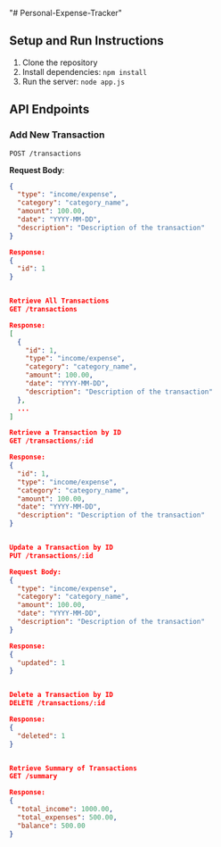 "# Personal-Expense-Tracker" 
## Setup and Run Instructions

1. Clone the repository
2. Install dependencies: `npm install`
3. Run the server: `node app.js`

## API Endpoints

### Add New Transaction

`POST /transactions`

**Request Body**:
```json
{
  "type": "income/expense",
  "category": "category_name",
  "amount": 100.00,
  "date": "YYYY-MM-DD",
  "description": "Description of the transaction"
}

Response:
{
  "id": 1
}


Retrieve All Transactions
GET /transactions

Response: 
[
  {
    "id": 1,
    "type": "income/expense",
    "category": "category_name",
    "amount": 100.00,
    "date": "YYYY-MM-DD",
    "description": "Description of the transaction"
  },
  ...
]

Retrieve a Transaction by ID
GET /transactions/:id

Response:
{
  "id": 1,
  "type": "income/expense",
  "category": "category_name",
  "amount": 100.00,
  "date": "YYYY-MM-DD",
  "description": "Description of the transaction"
}


Update a Transaction by ID
PUT /transactions/:id

Request Body:
{
  "type": "income/expense",
  "category": "category_name",
  "amount": 100.00,
  "date": "YYYY-MM-DD",
  "description": "Description of the transaction"
}

Response:
{
  "updated": 1
}


Delete a Transaction by ID
DELETE /transactions/:id

Response:
{
  "deleted": 1
}


Retrieve Summary of Transactions
GET /summary

Response:
{
  "total_income": 1000.00,
  "total_expenses": 500.00,
  "balance": 500.00
}


